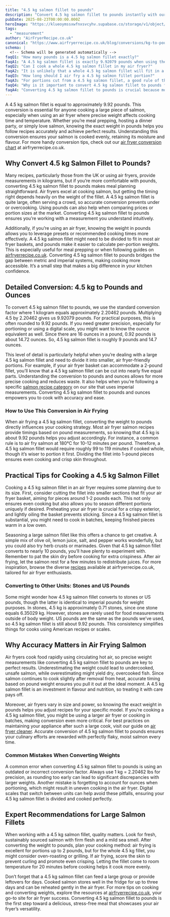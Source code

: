 ```yaml
---
title: "4.5 kg salmon fillet to pounds"
description: "Convert 4.5 kg salmon fillet to pounds instantly with our simple guide. Perfect for air fryer cooking and meal prep. Get accurate results now!"
pubDate: 2025-08-23T00:00:00.000Z
heroImage: "https://klueoymssxwfnxsvcyhv.supabase.co/storage/v1/object/public/Shmucket/4-5-kg-salmon-fillet-to-pounds.webp"
tags:
  - "measurement"
author: "AirFryerRecipe.co.uk"
canonical: "https://www.airfryerrecipe.co.uk/blog/conversions/kg-to-pounds/4-5-kg-salmon-fillet-to-pounds"
schema: |
  <!-- Schema will be generated automatically -->
faqQ1: "How many pounds is a 4.5 kg salmon fillet exactly?"
faqA1: "A 4.5 kg salmon fillet is exactly 9.92079 pounds when using the standard conversion factor of 1 kg equals 2.20462 pounds. For most practical purposes in the kitchen, especially when preparing to air fry, this is rounded to 9.92 pounds. This precision helps in dividing the fillet into portions that fit your air fryer basket and ensures accurate cooking times based on weight."
faqQ2: "Can I cook a whole 4.5 kg salmon fillet in my air fryer?"
faqA2: "It is unlikely that a whole 4.5 kg salmon fillet will fit in a standard home air fryer basket, as it converts to nearly 10 pounds and is often too long or thick. For best results, we recommend portioning the fillet into smaller pieces, typically 1 to 2 pounds each, which allows for even cooking and crispy skin throughout. Cooking in batches ensures each piece is perfectly air fried without overcrowding."
faqQ3: "How long should I air fry a 4.5 kg salmon fillet portion?"
faqA3: "For portions cut from a 4.5 kg salmon fillet, a good rule of thumb is to air fry at 180°C for 10-12 minutes per pound. Since 4.5 kg is roughly 9.92 pounds, a 2-pound portion would take about 20-24 minutes. Always check for doneness by ensuring the salmon flakes easily with a fork and has an internal temperature of 63°C. Adjust time based on your air fryer model and desired crispiness."
faqQ4: "Why is it important to convert 4.5 kg salmon fillet to pounds for air frying?"
faqA4: "Converting 4.5 kg salmon fillet to pounds is crucial because most air fryer recipes and cooking guidelines use imperial measurements for weight. Accurate conversion ensures you apply the correct cooking time and temperature, preventing undercooked or dry salmon. It also helps in portioning the large fillet into air fryer-friendly sizes, promoting even circulation of hot air for perfectly cooked results every time."
---
```

<p>A 4.5 kg salmon fillet is equal to approximately 9.92 pounds. This conversion is essential for anyone cooking a large piece of salmon, especially when using an air fryer where precise weight affects cooking time and temperature. Whether you’re meal prepping, hosting a dinner party, or simply love salmon, knowing the exact weight in pounds helps you follow recipes accurately and achieve perfect results. Understanding this conversion ensures your salmon is cooked evenly, retaining its moisture and flavour. For more handy conversion tips, check out our <a href="https://www.airfryerrecipe.co.uk/air-fryer-conversion-chart">air fryer conversion chart</a> at airfryerrecipe.co.uk.</p>

<h2>Why Convert 4.5 kg Salmon Fillet to Pounds?</h2>
<p>Many recipes, particularly those from the UK or using air fryers, provide measurements in kilograms, but if you’re more comfortable with pounds, converting 4.5 kg salmon fillet to pounds makes meal planning straightforward. Air fryers excel at cooking salmon, but getting the timing right depends heavily on the weight of the fillet. A 4.5 kg salmon fillet is quite large, often serving a crowd, so accurate conversion prevents under or overcooking. Using pounds can also help when comparing prices or portion sizes at the market. Converting 4.5 kg salmon fillet to pounds ensures you’re working with a measurement you understand intuitively.</p>
<p>Additionally, if you’re using an air fryer, knowing the weight in pounds allows you to leverage presets or recommended cooking times more effectively. A 4.5 kg salmon fillet might need to be divided to fit in most air fryer baskets, and pounds make it easier to calculate per-portion weights. This is especially useful for meal prepping or when following guides on <a href="https://www.airfryerrecipe.co.uk">airfryerrecipe.co.uk</a>. Converting 4.5 kg salmon fillet to pounds bridges the gap between metric and imperial systems, making cooking more accessible. It’s a small step that makes a big difference in your kitchen confidence.</p>

<h2>Detailed Conversion: 4.5 kg to Pounds and Ounces</h2>
<p>To convert 4.5 kg salmon fillet to pounds, we use the standard conversion factor where 1 kilogram equals approximately 2.20462 pounds. Multiplying 4.5 by 2.20462 gives us 9.92079 pounds. For practical purposes, this is often rounded to 9.92 pounds. If you need greater precision, especially for portioning or using a digital scale, you might want to know the ounce equivalent as well. Since there are 16 ounces in a pound, 0.92 pounds is about 14.72 ounces. So, 4.5 kg salmon fillet is roughly 9 pounds and 14.7 ounces.</p>
<p>This level of detail is particularly helpful when you’re dealing with a large 4.5 kg salmon fillet and need to divide it into smaller, air fryer-friendly portions. For example, if your air fryer basket can accommodate a 2-pound fillet, you’ll know that a 4.5 kg salmon fillet can be cut into nearly five equal parts. Understanding the conversion to pounds and ounces allows for more precise cooking and reduces waste. It also helps when you’re following a specific <a href="https://www.airfryerrecipe.co.uk/recipe-category/salmon">salmon recipe category</a> on our site that uses imperial measurements. Converting 4.5 kg salmon fillet to pounds and ounces empowers you to cook with accuracy and ease.</p>

<h3>How to Use This Conversion in Air Frying</h3>
<p>When air frying a 4.5 kg salmon fillet, converting the weight to pounds directly influences your cooking strategy. Most air fryer salmon recipes provide timings based on pound measurements, so knowing that 4.5 kg is about 9.92 pounds helps you adjust accordingly. For instance, a common rule is to air fry salmon at 180°C for 10-12 minutes per pound. Therefore, a 4.5 kg salmon fillet would require roughly 99 to 119 minutes if cooked whole, though it’s wiser to portion it first. Dividing the fillet into 1-pound pieces ensures even cooking and crisp skin throughout.</p>

<h2>Practical Tips for Cooking a 4.5 kg Salmon Fillet</h2>
<p>Cooking a 4.5 kg salmon fillet in an air fryer requires some planning due to its size. First, consider cutting the fillet into smaller sections that fit your air fryer basket, aiming for pieces around 1-2 pounds each. This not only ensures even cooking but also allows you to season different portions uniquely if desired. Preheating your air fryer is crucial for a crispy exterior, and lightly oiling the basket prevents sticking. Since a 4.5 kg salmon fillet is substantial, you might need to cook in batches, keeping finished pieces warm in a low oven.</p>
<p>Seasoning a large salmon fillet like this offers a chance to get creative. A simple mix of olive oil, lemon juice, salt, and pepper works wonderfully, but you could also try herb crusts or marinades. Given that 4.5 kg salmon fillet converts to nearly 10 pounds, you’ll have plenty to experiment with. Remember to pat the skin dry before cooking for extra crispiness. After air frying, let the salmon rest for a few minutes to redistribute juices. For more inspiration, browse the diverse <a href="https://www.airfryerrecipe.co.uk/recipes">recipes</a> available at airfryerrecipe.co.uk, tailored for air fryer enthusiasts.</p>

<h3>Converting to Other Units: Stones and US Pounds</h3>
<p>Some might wonder how 4.5 kg salmon fillet converts to stones or US pounds, though the latter is identical to imperial pounds for weight purposes. In stones, 4.5 kg is approximately 0.71 stones, since one stone equals 6.35029 kg. However, stones are rarely used for food measurements outside of body weight. US pounds are the same as the pounds we’ve used, so 4.5 kg salmon fillet is still about 9.92 pounds. This consistency simplifies things for cooks using American recipes or scales.</p>

<h2>Why Accuracy Matters in Air Frying Salmon</h2>
<p>Air fryers cook food rapidly using circulating hot air, so precise weight measurements like converting 4.5 kg salmon fillet to pounds are key to perfect results. Underestimating the weight could lead to undercooked, unsafe salmon, while overestimating might yield dry, overcooked fish. Since salmon continues to cook slightly after removal from heat, accurate timing based on pound weight ensures you pull it out at the ideal moment. A 4.5 kg salmon fillet is an investment in flavour and nutrition, so treating it with care pays off.</p>
<p>Moreover, air fryers vary in size and power, so knowing the exact weight in pounds helps you adjust recipes for your specific model. If you’re cooking a 4.5 kg salmon fillet, you might be using a larger air fryer or cooking in batches, making conversion even more critical. For best practices on maintaining your appliance after such a large cook, visit our guide on <a href="https://www.airfryerrecipe.co.uk/air-fryer-cleaner">air fryer cleaner</a>. Accurate conversion of 4.5 kg salmon fillet to pounds ensures your culinary efforts are rewarded with perfectly flaky, moist salmon every time.</p>

<h3>Common Mistakes When Converting Weights</h3>
<p>A common error when converting 4.5 kg salmon fillet to pounds is using an outdated or incorrect conversion factor. Always use 1 kg = 2.20462 lbs for precision, as rounding too early can lead to significant discrepancies with larger weights. Another mistake is forgetting to account for ounces when portioning, which might result in uneven cooking in the air fryer. Digital scales that switch between units can help avoid these pitfalls, ensuring your 4.5 kg salmon fillet is divided and cooked perfectly.</p>

<h2>Expert Recommendations for Large Salmon Fillets</h2>
<p>When working with a 4.5 kg salmon fillet, quality matters. Look for fresh, sustainably sourced salmon with firm flesh and a mild sea smell. After converting the weight to pounds, plan your cooking method: air frying is excellent for portions up to 2 pounds, but for the whole 4.5 kg fillet, you might consider oven-roasting or grilling. If air frying, score the skin to prevent curling and promote even crisping. Letting the fillet come to room temperature for 20 minutes before cooking helps it cook more evenly.</p>
<p>Don’t forget that a 4.5 kg salmon fillet can feed a large group or provide leftovers for days. Cooked salmon stores well in the fridge for up to three days and can be reheated gently in the air fryer. For more tips on cooking and converting weights, explore the resources at <a href="https://www.airfryerrecipe.co.uk">airfryerrecipe.co.uk</a>, your go-to site for air fryer success. Converting 4.5 kg salmon fillet to pounds is the first step toward a delicious, stress-free meal that showcases your air fryer’s versatility.</p>
